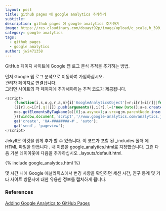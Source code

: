 ```yaml
---
layout: post
title: github pages 에 google analytics 추가하기
subtitle: 
description: github pages 에 google analytics 추가하기
image: https://res.cloudinary.com/douayt92p/image/upload/c_scale,h_399,q_auto,w_760/v1591001871/dev/google_analytics_u6y98p.jpg
category: google analytics
tags:
  - github pages
  - google analytics
author: jw2471358
---
```


GitHub 페이지 사이트에 Google 웹 로그 분석 추적을 추가하는 방법.

먼저 Google 웹 로그 분석으로 이동하여 가입하십시오.  
관리자 페이지로 연결됩니다.  
그러면 사이트의 각 페이지에 추가해야하는 추적 코드가 제공됩니다.  
```javascript
<script>
    (function(i,s,o,g,r,a,m){i['GoogleAnalyticsObject']=r;i[r]=i[r]||function(){
    (i[r].q=i[r].q||[]).push(arguments)},i[r].l=1*new Date();a=s.createElement(o),
    m=s.getElementsByTagName(o)[0];a.async=1;a.src=g;m.parentNode.insertBefore(a,m)
    })(window,document,'script','//www.google-analytics.com/analytics.js','ga');
    ga('create', 'UA-########-#', 'auto');
    ga('send', 'pageview');
</script>
```

Jekyll은 이것을 쉽게 추가 할 수 있습니다. 이 코드가 포함 된 _includes 폴더 에 HTML 파일을 만듭니다 . 내 이름을 google_analytics.html로 지정했습니다. 그런 다음 기본 레이아웃에 다음을 추가하십시오 _layouts/default.html.  

\{\% include google_analytics.html %\}  

몇 시간 내에 Google 애널리틱스에서 변경 사항을 확인하면 세션 시간, 인구 통계 및 기타 사이트 방문자에 대한 유용한 정보를 캡처하게 됩니다.

### References
[Adding Google Analytics to GitHub Pages](https://www.christopherlovell.co.uk/blog/2015/04/13/google-analytics-ghpages.html)